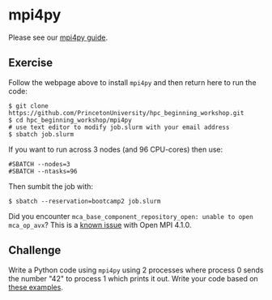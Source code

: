 # mpi4py

Please see our [mpi4py guide](https://researchcomputing.princeton.edu/support/knowledge-base/mpi4py).

## Exercise

Follow the webpage above to install `mpi4py` and then return here to run the code:

```
$ git clone https://github.com/PrincetonUniversity/hpc_beginning_workshop.git
$ cd hpc_beginning_workshop/mpi4py
# use text editor to modify job.slurm with your email address
$ sbatch job.slurm
```

If you want to run across 3 nodes (and 96 CPU-cores) then use:

```
#SBATCH --nodes=3
#SBATCH --ntasks=96
```

Then sumbit the job with:

```
$ sbatch --reservation=bootcamp2 job.slurm
```


Did you encounter `mca_base_component_repository_open: unable to open mca_op_avx`? This is a [known issue](https://github.com/open-mpi/ompi/issues/8323) with Open MPI 4.1.0.

## Challenge

Write a Python code using `mpi4py` using 2 processes where process 0 sends the number "42" to process 1 which prints it out. Write your code based on [these examples](https://mpi4py.readthedocs.io/en/stable/tutorial.html#point-to-point-communication).
